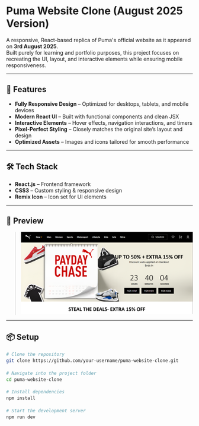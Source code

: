 # Puma Website Clone (August 2025 Version)

A responsive, React-based replica of Puma's official website as it appeared on **3rd August 2025**.  
Built purely for learning and portfolio purposes, this project focuses on recreating the UI, layout, and interactive elements while ensuring mobile responsiveness.

---

## 🚀 Features

- **Fully Responsive Design** – Optimized for desktops, tablets, and mobile devices  
- **Modern React UI** – Built with functional components and clean JSX  
- **Interactive Elements** – Hover effects, navigation interactions, and timers  
- **Pixel-Perfect Styling** – Closely matches the original site’s layout and design  
- **Optimized Assets** – Images and icons tailored for smooth performance

---

## 🛠️ Tech Stack

- **React.js** – Frontend framework
- **CSS3** – Custom styling & responsive design
- **Remix Icon** – Icon set for UI elements

---

## 📸 Preview

> ![Live Preview](https://github.com/soumya-bhunia/Puma-Clone-Website/blob/master/Puma_Clone_Preview.png?raw=true)

---

## 📦  Setup

```bash
# Clone the repository
git clone https://github.com/your-username/puma-website-clone.git

# Navigate into the project folder
cd puma-website-clone

# Install dependencies
npm install

# Start the development server
npm run dev
